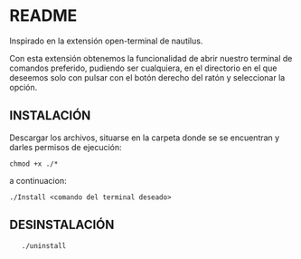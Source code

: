 # README

Inspirado en la extensión open-terminal de nautilus.

Con esta extensión obtenemos la funcionalidad de abrir nuestro terminal
de comandos preferido, pudiendo ser cualquiera, en el directorio en el que deseemos
solo con pulsar con el botón derecho del ratón y seleccionar la opción.

## INSTALACIÓN
Descargar los archivos, situarse en la carpeta donde se se encuentran
y darles permisos de ejecución:


   ` chmod +x ./* `

a continuacion:

   ` ./Install <comando del terminal deseado> `

## DESINSTALACIÓN

```
   ./uninstall
```
